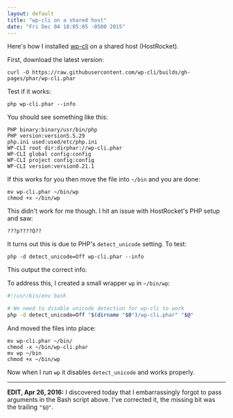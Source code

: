 ```yaml
---
layout: default
title: "wp-cli on a shared host"
date: "Fri Dec 04 18:05:05 -0500 2015"
---
```


Here's how I installed [wp-cli](http://wp-cli.org/) on a shared host (HostRocket).

First, download the latest version:

```
curl -O https://raw.githubusercontent.com/wp-cli/builds/gh-pages/phar/wp-cli.phar
```

Test if it works:

```
php wp-cli.phar --info
```

You should see something like this:

```
PHP binary:binary/usr/bin/php
PHP version:version5.5.29
php.ini used:used/etc/php.ini
WP-CLI root dir:dirphar://wp-cli.phar
WP-CLI global config:config
WP-CLI project config:config
WP-CLI version:version0.21.1
```

If this works for you then move the file into `~/bin` and you are done:

```
mv wp-cli.phar ~/bin/wp
chmod +x ~/bin/wp
```

This didn't work for me though. I hit an issue with HostRocket's PHP setup and saw:

```
???p????Q??
```

It turns out this is due to PHP's `detect_unicode` setting. To test:

```
php -d detect_unicode=Off wp-cli.phar --info
```

This output the correct info.

To address this, I created a small wrapper `wp` in `~/bin/wp`:

```sh
#!/usr/bin/env bash

# We need to disable unicode detection for wp-cli to work
php -d detect_unicode=Off "$(dirname "$0")/wp-cli.phar" "$@"
```

And moved the files into place:

```
mv wp-cli.phar ~/bin/
chmod -x ~/bin/wp-cli.phar
mv wp ~/bin
chmod +x ~/bin/wp
```

Now when I run `wp` it disables `detect_unicode` and works properly.

------------------------------------------------------------------------------

**EDIT, Apr 26, 2016:** I discovered today that I embarrassingly forgot to
pass arguments in the Bash script above. I've corrected it, the missing bit
was the trailing `"$@"`.
